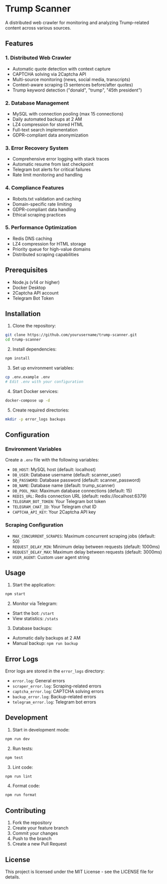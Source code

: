 # Trump Scanner

A distributed web crawler for monitoring and analyzing Trump-related content across various sources.

## Features

### 1. Distributed Web Crawler
- Automatic quote detection with context capture
- CAPTCHA solving via 2Captcha API
- Multi-source monitoring (news, social media, transcripts)
- Context-aware scraping (3 sentences before/after quotes)
- Trump keyword detection ("donald", "trump", "45th president")

### 2. Database Management
- MySQL with connection pooling (max 15 connections)
- Daily automated backups at 2 AM
- LZ4 compression for stored HTML
- Full-text search implementation
- GDPR-compliant data anonymization

### 3. Error Recovery System
- Comprehensive error logging with stack traces
- Automatic resume from last checkpoint
- Telegram bot alerts for critical failures
- Rate limit monitoring and handling

### 4. Compliance Features
- Robots.txt validation and caching
- Domain-specific rate limiting
- GDPR-compliant data handling
- Ethical scraping practices

### 5. Performance Optimization
- Redis DNS caching
- LZ4 compression for HTML storage
- Priority queue for high-value domains
- Distributed scraping capabilities

## Prerequisites

- Node.js (v14 or higher)
- Docker Desktop
- 2Captcha API account
- Telegram Bot Token

## Installation

1. Clone the repository:
```bash
git clone https://github.com/yourusername/trump-scanner.git
cd trump-scanner
```

2. Install dependencies:
```bash
npm install
```

3. Set up environment variables:
```bash
cp .env.example .env
# Edit .env with your configuration
```

4. Start Docker services:
```bash
docker-compose up -d
```

5. Create required directories:
```bash
mkdir -p error_logs backups
```

## Configuration

### Environment Variables
Create a `.env` file with the following variables:
- `DB_HOST`: MySQL host (default: localhost)
- `DB_USER`: Database username (default: scanner_user)
- `DB_PASSWORD`: Database password (default: scanner_password)
- `DB_NAME`: Database name (default: trump_scanner)
- `DB_POOL_MAX`: Maximum database connections (default: 15)
- `REDIS_URL`: Redis connection URL (default: redis://localhost:6379)
- `TELEGRAM_BOT_TOKEN`: Your Telegram bot token
- `TELEGRAM_CHAT_ID`: Your Telegram chat ID
- `CAPTCHA_API_KEY`: Your 2Captcha API key

### Scraping Configuration
- `MAX_CONCURRENT_SCRAPES`: Maximum concurrent scraping jobs (default: 50)
- `REQUEST_DELAY_MIN`: Minimum delay between requests (default: 1000ms)
- `REQUEST_DELAY_MAX`: Maximum delay between requests (default: 3000ms)
- `USER_AGENT`: Custom user agent string

## Usage

1. Start the application:
```bash
npm start
```

2. Monitor via Telegram:
- Start the bot: `/start`
- View statistics: `/stats`

3. Database backups:
- Automatic daily backups at 2 AM
- Manual backup: `npm run backup`

## Error Logs

Error logs are stored in the `error_logs` directory:
- `error.log`: General errors
- `scraper_error.log`: Scraping-related errors
- `captcha_error.log`: CAPTCHA solving errors
- `backup_error.log`: Backup-related errors
- `telegram_error.log`: Telegram bot errors

## Development

1. Start in development mode:
```bash
npm run dev
```

2. Run tests:
```bash
npm test
```

3. Lint code:
```bash
npm run lint
```

4. Format code:
```bash
npm run format
```

## Contributing

1. Fork the repository
2. Create your feature branch
3. Commit your changes
4. Push to the branch
5. Create a new Pull Request

## License

This project is licensed under the MIT License - see the LICENSE file for details. 